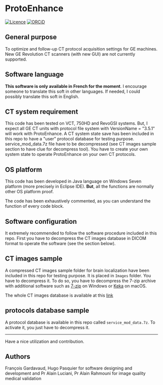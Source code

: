 # ProtoEnhance

[![Licence](https://img.shields.io/badge/license-GNU__GPLv3-yellow)](http://choosealicense.com/licenses/gpl-3.0/)
[![ORCiD](https://img.shields.io/badge/ORCID-0000--0001--9767--3241-green)](http://orcid.org/0000-0001-9767-3241) 


## General purpose
To optimize and follow-up CT protocol acquisition settings for GE machines.
New GE Revolution CT scanners (with new GUI) are not currently supported.



## Software language

**This software is only available in French for the moment**. I encourage someone to translate this soft in other languages. If needed, I could possibly translate this soft in English. 

## CT system requirement
This code has been tested on VCT, 750HD and RevoGSI systems. But, I expect all GE CT units with protocol file system with VersionName = "3.5.1" will work with ProtoEnhance.
A CT system state save has been included in this repo to have a "user" protocol database for testing purpose. service_mod_data.7z file have to be decompressed (see CT images sample section to have clue for decompress tool).
You have to create your own system state to operate ProtoEnhance on your own CT protocols.

## OS platform

This code has been developed in Java language on Windows Seven platform (more precisely in Eclipse IDE).
**But**, all the functions are normally other OS platform proof. 

The code has been exhaustively commented, as you can understand the function of every code block. 

## Software configuration

It extremely recommended to follow the software procedure included in this repo. First you have to decompress the CT images database in DICOM format to operate the software (see the section below).


## CT images sample

A compressed CT images sample folder for brain localization have been included in this repo for testing purpose. It is placed in `Images` folder. You have to decompress it. To do so, you have to decompress the 7-zip archive with additional software such as [7-zip](https://www.7-zip.org) on Windows or [Keka](https://www.keka.io/en/) on macOS.

The whole CT images database is available at this [link](https://drive.google.com/file/d/1gHHRTv2LkE8c3-3aNpRTc2L9JnsLl4Ud/view?usp=sharing)

## protocols database sample

A protocol database is available in this repo called `service_mod_data.7z`. To activate it, you just have to decompress it.

-----

Have a nice utilization and contribution.

## Authors

François Gardavaud, Hugo Pasquier for software designing and development and Pr Alain Luciani, Pr Alain Rahmouni for image quality medical validation
